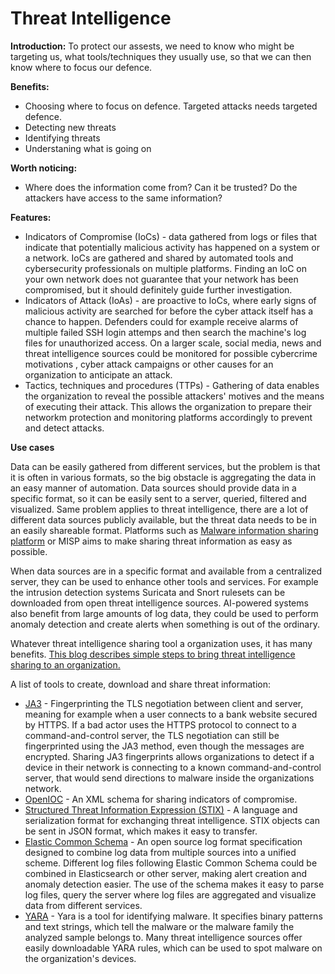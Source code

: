 # Threat Intelligence

**Introduction:** To protect our assests, we need to know who might be targeting us, what tools/techniques they usually use, so that we can then know where to focus our defence.  

**Benefits:**
- Choosing where to focus on defence. Targeted attacks needs targeted defence.
- Detecting new threats
- Identifying threats
- Understaning what is going on
 
**Worth noticing:**

- Where does the information come from? Can it be trusted? Do the attackers have access to the same information?

**Features:**
- Indicators of Compromise (IoCs) - data gathered from logs or files that indicate that potentially malicious activity has happened on a system or a network. IoCs are gathered and shared by automated tools and cybersecurity professionals on multiple platforms. Finding an IoC on your own network does not guarantee that your network has been compromised, but it should definitely guide further investigation.
- Indicators of Attack (IoAs) - are proactive to IoCs, where early signs of malicious activity are searched for before the cyber attack itself has a chance to happen. Defenders could for example receive alarms of multiple failed SSH login attemps and then search the machine's log files for unauthorized access. On a larger scale, social media, news and threat intelligence sources could be monitored for possible cybercrime motivations , cyber attack campaigns or other causes for an organization to anticipate an attack.
- Tactics, techniques and procedures (TTPs) - Gathering of data enables the organization to reveal the possible attackers' motives and the means of executing their attack. This allows the organization to prepare their networkm protection and monitoring platforms accordingly to prevent and detect attacks.

**Use cases**

Data can be easily gathered from different services, but the problem is that it is often in various formats, so the big obstacle is aggregating the data in an easy manner of automation. Data sources should provide data in a specific format, so it can be easily sent to a server, queried, filtered and visualized. Same problem applies to threat intelligence, there are a lot of different data sources publicly available, but the threat data needs to be in an easily shareable format. Platforms such as [Malware information sharing platform](https://www.misp-project.org/) or MISP aims to make sharing threat information as easy as possible.

When data sources are in a specific format and available from a centralized server, they can be used to enhance other tools and services. For example the intrusion detection systems Suricata and Snort rulesets can be downloaded from open threat intelligence sources. AI-powered systems also benefit from large amounts of log data, they could be used to perform anomaly detection and create alerts when something is out of the ordinary.

Whatever threat intelligence sharing tool a organization uses, it has many benefits. [This blog describes simple steps to bring threat intelligence sharing to an organization.](https://www.helpnetsecurity.com/2020/09/21/5-simple-steps-to-bring-cyber-threat-intelligence-sharing-to-your-organization/)

A list of tools to create, download and share threat information:
- [JA3](https://github.com/salesforce/ja3) - Fingerprinting the TLS negotiation between client and server, meaning for example when a user connects to a bank website secured by HTTPS. If a bad actor uses the HTTPS protocol to connect to a command-and-control server, the TLS negotiation can still be fingerprinted using the JA3 method, even though the messages are encrypted. Sharing JA3 fingerprints allows organizations to detect if a device in their network is connecting to a known command-and-control server, that would send directions to malware inside the organizations network.
- [OpenIOC](https://github.com/mandiant/OpenIOC_1.1) - An XML schema for sharing indicators of compromise.
- [Structured Threat Information Expression (STIX)](https://oasis-open.github.io/cti-documentation/stix/intro.html) - A language and serialization format for exchanging threat intelligence. STIX objects can be sent in JSON format, which makes it easy to transfer. 
- [Elastic Common Schema](https://www.elastic.co/blog/introducing-the-elastic-common-schema) - An open source log format specification designed to combine log data from multiple sources into a unified scheme. Different log files following Elastic Common Schema could be combined in Elasticsearch or other server, making alert creation and anomaly detection easier. The use of the schema makes it easy to parse log files, query the server where log files are aggregated and visualize data from different services.
- [YARA](https://github.com/VirusTotal/yara) - Yara is a tool for identifying malware. It specifies binary patterns and text strings, which tell the malware or the malware family the analyzed sample belongs to. Many threat intelligence sources offer easily downloadable YARA rules, which can be used to spot malware on the organization's devices.
